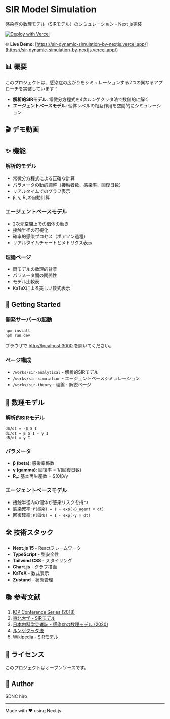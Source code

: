 # SIR Model Simulation

感染症の数理モデル（SIRモデル）のシミュレーション - Next.js実装

[![Deploy with Vercel](https://vercel.com/button)](https://sir-dynamic-simulation-by-nextjs.vercel.app/)

🌐 **Live Demo**: [https://sir-dynamic-simulation-by-nextjs.vercel.app/](https://sir-dynamic-simulation-by-nextjs.vercel.app/)

## 📊 概要

このプロジェクトは、感染症の広がりをシミュレーションする2つの異なるアプローチを実装しています：

- **解析的SIRモデル**: 常微分方程式を4次ルンゲクッタ法で数値的に解く
- **エージェントベースモデル**: 個体レベルの相互作用を空間的にシミュレーション

## 🎬 デモ動画

<!-- 以下のいずれかの方法で動画を追加してください -->

<!-- 方法1: GIF動画 -->
<!-- ![デモ](./docs/demo.gif) -->

<!-- 方法2: YouTubeリンク -->
<!-- [![SIRシミュレーション](https://img.youtube.com/vi/VIDEO_ID/maxresdefault.jpg)](https://www.youtube.com/watch?v=VIDEO_ID) -->

<!-- 方法3: 動画リンク -->
<!-- [📹 デモ動画を見る](https://youtube.com/watch?v=...) -->

## ✨ 機能

### 解析的モデル
- 常微分方程式による正確な計算
- パラメータの動的調整（接触者数、感染率、回復日数）
- リアルタイムでのグラフ表示
- β, γ, R₀の自動計算

### エージェントベースモデル
- 2次元空間上での個体の動き
- 接触半径の可視化
- 確率的感染プロセス（ポアソン過程）
- リアルタイムチャートとメトリクス表示

### 理論ページ
- 両モデルの数理的背景
- パラメータ間の関係性
- モデル比較表
- KaTeXによる美しい数式表示

## 🚀 Getting Started

### 開発サーバーの起動

```bash
npm install
npm run dev
```

ブラウザで [http://localhost:3000](http://localhost:3000) を開いてください。

### ページ構成

- `/works/sir-analytical` - 解析的SIRモデル
- `/works/sir-simulation` - エージェントベースシミュレーション
- `/works/sir-theory` - 理論・解説ページ

## 📐 数理モデル

### 解析的SIRモデル

```
dS/dt = -β S I
dI/dt = β S I - γ I
dR/dt = γ I
```

### パラメータ

- **β (beta)**: 感染率係数
- **γ (gamma)**: 回復率 = 1/(回復日数)
- **R₀**: 基本再生産数 = S(0)β/γ

### エージェントベースモデル

- 接触半径内の個体が感染リスクを持つ
- 感染確率: `P(感染) = 1 - exp(-β_agent × dt)`
- 回復確率: `P(回復) = 1 - exp(-γ × dt)`

## 🛠️ 技術スタック

- **Next.js 15** - Reactフレームワーク
- **TypeScript** - 型安全性
- **Tailwind CSS** - スタイリング
- **Chart.js** - グラフ描画
- **KaTeX** - 数式表示
- **Zustand** - 状態管理

## 📚 参考文献

1. [IOP Conference Series (2018)](https://iopscience.iop.org/article/10.1088/1742-6596/1040/1/012021/pdf)
2. [東北大学 - SIRモデル](https://wagtail.cds.tohoku.ac.jp/coda/python/p-6-application-sup-ode-sir-model.html)
3. [日本内科学会雑誌 - 感染症の数理モデル (2020)](https://www.naika.or.jp/jsim_wp/wp-content/uploads/2020/11/nichinaishi-109-11-article_4.pdf)
4. [ルンゲクッタ法](http://pc-physics.com/rk1.html)
5. [Wikipedia - SIRモデル](https://ja.wikipedia.org/wiki/SIR%E3%83%A2%E3%83%87%E3%83%AB)

## 📄 ライセンス

このプロジェクトはオープンソースです。

## 👤 Author

SDNC hiro

---

Made with ❤️ using Next.js

